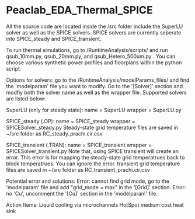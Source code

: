# Peaclab_EDA_Thermal_SPICE
All the source code are located inside the /src folder include the SuperLU solver as well as the SPICE solvers. SPICE solvers are currently seperate into SPICE_steady and SPICE_transient. 

To run thermal simulations, go to /RuntimeAnalysis/scripts/ and run qsub_10mm.py, qsub_20mm.py, and qsub_Hetero_500um.py . You can choose various synthetic power profiles and floorplans within the python script. 



Options for solvers: go to the /RuntimeAnalysis/modelParams_files/ and find the 'modelparam' file you want to modify. Go to the '[Solver]' section and modfiy both the solver name as well as the wrapper file. Supported solvers are listed below:

SuperLU (only for steady state): 
name = SuperLU
wrapper = SuperLU.py

SPICE_steady (.OP):
name = SPICE_steady
wrapper = SPICESolver_steady.py
Steady-state grid temperature files are saved in ~/src folder as RC_steady_prachi.cir.csv

SPICE_transient (.TRAN):
name = SPICE_transient
wrapper = SPICESolver_transient.py
Note that, using SPICE transient will create an error. This error is for mapping the steady-state grid temperatrues back to block temperatrues. You can ignore the error. 
transient grid temperature files are saved in ~/src folder as RC_transient_prachi.cir.csv

Potential error and solutions: 
Error: cannot find grid mode, go to the 'modelparam' file and add "grid_mode = max" in the '[Grid]' section.
Error: no 'Cu', uncomment the '[Cu]' section in the 'modelparam' file.

Action Items:
Liquid cooling via microchannels
HotSpot medium cost heat sink

